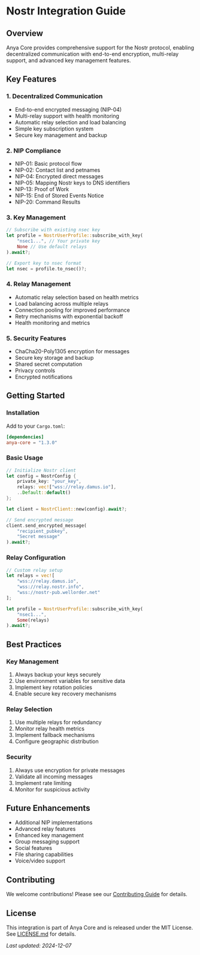 <!-- markdownlint-disable MD013 line-length -->

# Nostr Integration Guide

## Overview
Anya Core provides comprehensive support for the Nostr protocol, enabling decentralized communication with end-to-end encryption, multi-relay support, and advanced key management features.

## Key Features

### 1. Decentralized Communication
- End-to-end encrypted messaging (NIP-04)
- Multi-relay support with health monitoring
- Automatic relay selection and load balancing
- Simple key subscription system
- Secure key management and backup

### 2. NIP Compliance
- NIP-01: Basic protocol flow
- NIP-02: Contact list and petnames
- NIP-04: Encrypted direct messages
- NIP-05: Mapping Nostr keys to DNS identifiers
- NIP-13: Proof of Work
- NIP-15: End of Stored Events Notice
- NIP-20: Command Results

### 3. Key Management
```rust
// Subscribe with existing nsec key
let profile = NostrUserProfile::subscribe_with_key(
    "nsec1...", // Your private key
    None // Use default relays
).await?;

// Export key to nsec format
let nsec = profile.to_nsec()?;
```

### 4. Relay Management
- Automatic relay selection based on health metrics
- Load balancing across multiple relays
- Connection pooling for improved performance
- Retry mechanisms with exponential backoff
- Health monitoring and metrics

### 5. Security Features
- ChaCha20-Poly1305 encryption for messages
- Secure key storage and backup
- Shared secret computation
- Privacy controls
- Encrypted notifications

## Getting Started

### Installation
Add to your `Cargo.toml`:
```toml
[dependencies]
anya-core = "1.3.0"
```

### Basic Usage
```rust
// Initialize Nostr client
let config = NostrConfig {
    private_key: "your_key",
    relays: vec!["wss://relay.damus.io"],
    ..Default::default()
};

let client = NostrClient::new(config).await?;

// Send encrypted message
client.send_encrypted_message(
    "recipient_pubkey",
    "Secret message"
).await?;
```

### Relay Configuration
```rust
// Custom relay setup
let relays = vec![
    "wss://relay.damus.io",
    "wss://relay.nostr.info",
    "wss://nostr-pub.wellorder.net"
];

let profile = NostrUserProfile::subscribe_with_key(
    "nsec1...",
    Some(relays)
).await?;
```

## Best Practices

### Key Management
1. Always backup your keys securely
2. Use environment variables for sensitive data
3. Implement key rotation policies
4. Enable secure key recovery mechanisms

### Relay Selection
1. Use multiple relays for redundancy
2. Monitor relay health metrics
3. Implement fallback mechanisms
4. Configure geographic distribution

### Security
1. Always use encryption for private messages
2. Validate all incoming messages
3. Implement rate limiting
4. Monitor for suspicious activity

## Future Enhancements
- Additional NIP implementations
- Advanced relay features
- Enhanced key management
- Group messaging support
- Social features
- File sharing capabilities
- Voice/video support

## Contributing
We welcome contributions! Please see our [Contributing Guide](../../CONTRIBUTING.md) for details.

## License
This integration is part of Anya Core and is released under the MIT License. See [LICENSE.md](../../LICENSE.md) for details.

*Last updated: 2024-12-07*
